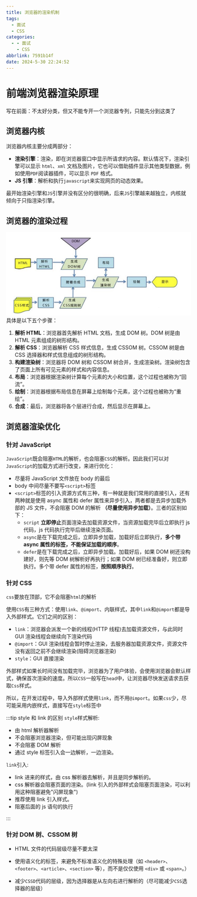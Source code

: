 ```yaml
---
title: 浏览器的渲染机制
tags:
  - 面试
  - CSS
categories:
  - - 面试
    - CSS
abbrlink: 7591b14f
date: 2024-5-30 22:24:52
---
```


<!-- @format -->

# 前端浏览器渲染原理

写在前面：不太好分类，但又不能专开一个浏览器专列，只能先分到这类了

## 浏览器内核

浏览器内核主要分成两部分：

- **渲染引擎**：渲染，即在浏览器窗口中显示所请求的内容。默认情况下，渲染引擎可以显示 `html`、`xml` 文档及图片，它也可以借助插件显示其他类型数据，例如使用`PDF`阅读器插件，可以显示 `PDF` 格式。
- **JS 引擎**：解析和执行`javascript`来实现网页的动态效果。

最开始渲染引擎和`JS`引擎并没有区分的很明确，后来`JS`引擎越来越独立，内核就倾向于只指渲染引擎。

## 浏览器的渲染过程

![浏览器的渲染过程](../images/blog-2024-05-30-22-26-59.png)
具体是以下五个步骤：

1. **解析 HTML**：浏览器首先解析 HTML 文档，生成 DOM 树。DOM 树是由 HTML 元素组成的树形结构。
2. **解析 CSS**：浏览器解析 CSS 样式信息，生成 CSSOM 树。CSSOM 树是由 CSS 选择器和样式信息组成的树形结构。
3. **构建渲染树**：浏览器将 DOM 树和 CSSOM 树合并，生成渲染树。渲染树包含了页面上所有可见元素的样式和内容信息。
4. **布局**：浏览器根据渲染树计算每个元素的大小和位置，这个过程也被称为“回流”。
5. **绘制**：浏览器根据布局信息在屏幕上绘制每个元素，这个过程也被称为“重绘”。
6. **合成**：最后，浏览器将各个层进行合成，然后显示在屏幕上。

## 浏览器渲染优化

### 针对 JavaScript

`JavaScript`既会阻塞`HTML`的解析，也会阻塞`CSS`的解析。因此我们可以对 `JavaScript`的加载方式进行改变，来进行优化：

- 尽量将 JavaScript 文件放在 body 的最后
- body 中间尽量不要写`<script>`标签
- `<script>`标签的引入资源方式有三种，有一种就是我们常用的直接引入，还有两种就是使用 async 属性和 defer 属性来异步引入，两者都是去异步加载外部的 JS 文件，不会阻塞 DOM 的解析 **（尽量使用异步加载）**。三者的区别如下：
  - `script` **立即停止**页面渲染去加载资源文件，当资源加载完毕后立即执行 js 代码，js 代码执行完毕后继续渲染页面。
  - `async`是在下载完成之后，立即异步加载，加载好后立即执行，**多个带 async 属性的标签，不能保证加载的顺序**。
  - `defer`是在下载完成之后，立即异步加载。加载好后，如果 DOM 树还没构建好，则先等 DOM 树解析好再执行；如果 DOM 树已经准备好，则立即执行。多个带 defer 属性的标签，**按照顺序执行**。

### 针对 CSS

`css`要放在顶部，它不会阻塞`html`的解析

使用`CSS`有三种方式：使用`link`、`@import`、内联样式，其中`link`和`@import`都是导入外部样式。它们之间的区别：

- `link`：浏览器会派发一个新的线程(HTTP 线程)去加载资源文件，与此同时 GUI 渲染线程会继续向下渲染代码
- `@import`：GUI 渲染线程会暂时停止渲染，去服务器加载资源文件，资源文件没有返回之前不会继续渲染(阻碍浏览器渲染)
- `style`：GUI 直接渲染

外部样式如果长时间没有加载完毕，浏览器为了用户体验，会使用浏览器会默认样式，确保首次渲染的速度。所以`CSS`一般写在`head`中，让浏览器尽快发送请求去获取`Css`样式。

所以，在开发过程中，导入外部样式使用`link`，而不用`@import`。如果`css`少，尽可能采用内嵌样式，直接写在`style`标签中

:::tip style 和 link 的区别
`style`样式解析:

- 由 html 解析器解析
- 不会阻塞浏览器渲染，但可能出现闪屏现象
- 不会阻塞 DOM 解析
- 通过 style 标签引入会一边解析，一边渲染。

`link`引入:

- link 进来的样式，由 css 解析器去解析，并且是同步解析的。
- css 解析器会阻塞页面的渲染。(link 引入的外部样式会阻塞页面渲染，可以利用这种阻塞避免"闪屏现象")
- 推荐使用 link 引入样式。
- 阻塞后面的 js 语句的执行

:::

### 针对 DOM 树、CSSOM 树

- HTML 文件的代码层级尽量不要太深

- 使用语义化的标签，来避免不标准语义化的特殊处理（如 `<header>`、`<footer>`、`<article>`、`<section>` 等），而不是仅仅使用 `<div>` 或 `<span>`。）

- 减少`CSSD`代码的层级，因为选择器是从左向右进行解析的（尽可能减少`CSS`选择器的层级）
